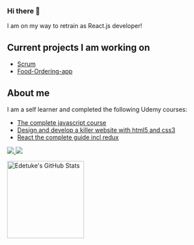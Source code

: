 ### Hi there 👋

I am on my way to retrain as React.js developer!

## Current projects I am working on
* [Scrum](https://edetuke.github.io/scrum/)
* [Food-Ordering-app](tobeadded)

## About me
I am a self learner and completed the following Udemy courses:
* [The complete javascript course](https://www.udemy.com/course/the-complete-javascript-course/)
* [Design and develop a killer website with html5 and css3](https://www.udemy.com/course/design-and-develop-a-killer-website-with-html5-and-css3/)
* [React the complete guide incl redux](https://www.udemy.com/course/react-the-complete-guide-incl-redux/)

<p>
<a href="https://www.linkedin.com/in/edita-barkauskait%C4%97">
    <img src="https://img.shields.io/badge/-LinkedIn-2D2B55?style=flat-square&logo=linkedin&logoColor=white"/>
</a>
  <img src="https://img.shields.io/badge/Stand_with-Ukraine-ffd700.svg?labelColor=0057b7"/>
</p>

<a href="https://github.com/Edetuke">
  <img height="180em" src="https://github-readme-stats.vercel.app/api?username=Edetuke&show_icons=true&theme=shades-of-purple&count_private=true" alt="Edetuke's GitHub Stats" />
</a>
